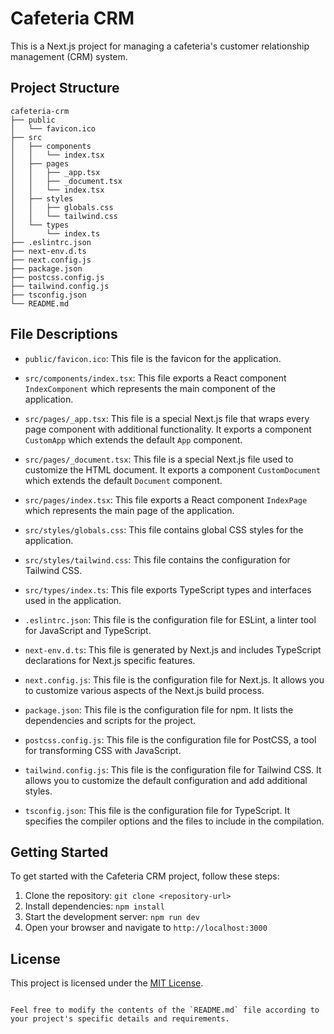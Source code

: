 # Cafeteria CRM

This is a Next.js project for managing a cafeteria's customer relationship management (CRM) system.

## Project Structure

```
cafeteria-crm
├── public
│   └── favicon.ico
├── src
│   ├── components
│   │   └── index.tsx
│   ├── pages
│   │   ├── _app.tsx
│   │   ├── _document.tsx
│   │   └── index.tsx
│   ├── styles
│   │   ├── globals.css
│   │   └── tailwind.css
│   └── types
│       └── index.ts
├── .eslintrc.json
├── next-env.d.ts
├── next.config.js
├── package.json
├── postcss.config.js
├── tailwind.config.js
├── tsconfig.json
└── README.md
```

## File Descriptions

- `public/favicon.ico`: This file is the favicon for the application.

- `src/components/index.tsx`: This file exports a React component `IndexComponent` which represents the main component of the application.

- `src/pages/_app.tsx`: This file is a special Next.js file that wraps every page component with additional functionality. It exports a component `CustomApp` which extends the default `App` component.

- `src/pages/_document.tsx`: This file is a special Next.js file used to customize the HTML document. It exports a component `CustomDocument` which extends the default `Document` component.

- `src/pages/index.tsx`: This file exports a React component `IndexPage` which represents the main page of the application.

- `src/styles/globals.css`: This file contains global CSS styles for the application.

- `src/styles/tailwind.css`: This file contains the configuration for Tailwind CSS.

- `src/types/index.ts`: This file exports TypeScript types and interfaces used in the application.

- `.eslintrc.json`: This file is the configuration file for ESLint, a linter tool for JavaScript and TypeScript.

- `next-env.d.ts`: This file is generated by Next.js and includes TypeScript declarations for Next.js specific features.

- `next.config.js`: This file is the configuration file for Next.js. It allows you to customize various aspects of the Next.js build process.

- `package.json`: This file is the configuration file for npm. It lists the dependencies and scripts for the project.

- `postcss.config.js`: This file is the configuration file for PostCSS, a tool for transforming CSS with JavaScript.

- `tailwind.config.js`: This file is the configuration file for Tailwind CSS. It allows you to customize the default configuration and add additional styles.

- `tsconfig.json`: This file is the configuration file for TypeScript. It specifies the compiler options and the files to include in the compilation.

## Getting Started

To get started with the Cafeteria CRM project, follow these steps:

1. Clone the repository: `git clone <repository-url>`
2. Install dependencies: `npm install`
3. Start the development server: `npm run dev`
4. Open your browser and navigate to `http://localhost:3000`

## License

This project is licensed under the [MIT License](LICENSE).
```

Feel free to modify the contents of the `README.md` file according to your project's specific details and requirements.